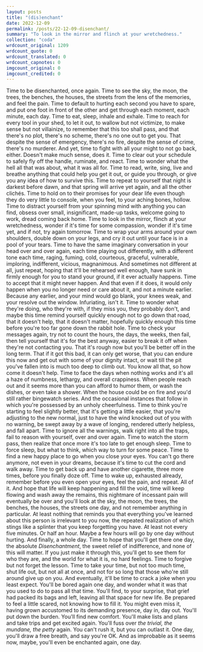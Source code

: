 ```yaml
---
layout: posts
title: "(dis)enchant"
date: 2022-12-09
permalink: /posts/22-12-09-disenchant/
summary: "To look in the mirror and flinch at your wretchedness."
collection: "coda"
wrdcount_original: 1209
wrdcount_quote: 0
wrdcount_translated: 0
wrdcount_capnotes: 0
imgcount_original: 0
imgcount_credited: 0
---
```

Time to be disenchanted, once again. Time to see the sky, the moon, the trees, the benches, the houses, the streets from the lens of the memories, and feel the pain. Time to default to hurting each second you have to spare, and put one foot in front of the other and get through each moment, each minute, each day. Time to eat, sleep, inhale and exhale. Time to reach for every tool in your shed, to let it out, to wallow but not victimize, to make sense but not villainize, to remember that this too shall pass, and that there's no plot, there's no scheme, there's no one out to get you. That despite the sense of emergency, there's no fire, despite the sense of crime, there's no murderer. And yet, time to fight with all your might to not go back, either. Doesn't make much sense, does it. Time to clear out your schedule to safely fly off the handle, ruminate, and react. Time to wonder what the hell all that was about, what it was all for. Time to read, write, sing, live and breathe anything that could help you get it out, or guide you through, or give you any idea of how to survive this. Time to repeat to yourself that night is darkest before dawn, and that spring will arrive yet again, and all the other clichés. Time to hold on to their promises for your dear life even though they do very little to console, when you feel, to your aching bones, hollow. Time to distract yourself from your spinning mind with anything you can find, obsess over small, insignificant, made-up tasks, welcome going to work, dread coming back home. Time to look in the mirror, flinch at your wretchedness, wonder if it's time for some compassion, wonder if it's time yet, and if not, try again tomorrow. Time to wrap your arms around your own shoulders, double down on your legs, and cry it out until your face is in a pool of your tears. Time to have the same imaginary conversation in your head over and over again, each time playing out differently, with a different tone each time, raging, fuming, cold, courteous, graceful, vulnerable, imploring, indifferent, vicious, magnanimous. And sometimes not different at all, just repeat, hoping that it'll be rehearsed well enough, have sunk in firmly enough for you to stand your ground, if it ever actually happens. Time to accept that it might never happen. And that even if it does, it would only happen when you no longer need or care about it, and not a minute earlier. Because any earlier, and your mind would go blank, your knees weak, and your resolve out the window. Infuriating, isn't it. Time to wonder what they're doing, who they're with, if they miss you, they probably don't, and maybe this time remind yourself quickly enough not to go down that road, that it doesn't help, that it doesn't matter, hopefully quickly enough this time before you're too far gone down the rabbit hole. Time to check your messages again, try not to count the hours, the days, the weeks, then fail, then tell yourself that it's for the best anyway, easier to break it off when they're not contacting you. That it's rough now but you'll be better off in the long term. That if it got this bad, it can only get worse, that you can endure this now and get out with some of your dignity intact, or wait till the pit you've fallen into is much too deep to climb out. You know all that, so how come it doesn't help. Time to face the days when nothing works and it's all a haze of numbness, lethargy, and overall crappiness. When people reach out and it seems more than you can afford to humor them, or wash the dishes, or even take a shower. When the house could be on fire and you'd still rather bingewatch series. And the occasional instances that follow in which you're possessed by an unholy cheerfulness. Time to think you're starting to feel slightly better, that it's getting a little easier, that you're adjusting to the new normal, just to have the wind knocked out of you with no warning, be swept away by a wave of longing, rendered utterly helpless, and fall apart. Time to ignore all the warnings, walk right into all the traps, fail to reason with yourself, over and over again. Time to watch the storm pass, then realize that once more it's too late to get enough sleep. Time to force sleep, but what to think, which way to turn for some peace. Time to find a new happy place to go when you close your eyes. You can't go there anymore, not even in your dreams, because it's time to cut the cord and walk away. Time to get back up and have another cigarette, three more times, before you finally doze off. Time to wake up, exhausted already, remember before you even open your eyes, feel the pain, and repeat. All of it. And hope that life will keep happening and fill the void, time will keep flowing and wash away the remains, this nightmare of incessant pain will eventually be over and you'll look at the sky, the moon, the trees, the benches, the houses, the streets one day, and not remember anything in particular. At least nothing that reminds you that everything you've learned about this person is irrelevant to you now, the repeated realization of which stings like a splinter that you keep forgetting you have. At least not every five minutes. Or half an hour. Maybe a few hours will go by one day without hurting. And finally, a whole day. Time to hope that you'll get there one day, the absolute *Disenchantment*, the sweet relief of indifference, and none of this will matter. If you just make it through this, you'll get to see them for who they are, and the world for what it is, no hard feelings. Time to forgive but not forget the lesson. Time to take your time, but not too much time, shut life out, but not all at once, and not for so long that those who're still around give up on you. And eventually, it'll be time to crack a joke when you least expect. You'll be bored again one day, and wonder what it was that you used to do to pass all that time. You'll find, to your surprise, that grief had packed its bags and left, leaving all that space for new life. Be prepared to feel a little scared, not knowing how to fill it. You might even miss it, having grown accustomed to its demanding presence, day in, day out. You'll put down the burden. You'll find new comfort. You'll make lists and plans and take trips and get excited again. You'll fuss over *the trivial, the mundane, the petty* again. You can't rush it, but you can outlast it. One day, you'll draw a free breath, and say you're OK. And as improbable as it seems now, maybe, you'll even be enchanted again, one day.
